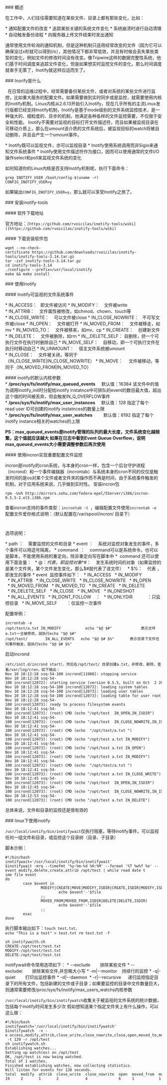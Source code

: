 ### 概述

在工作中，人们往往需要知道在某些文件、目录上都有那些变化，比如：

* 通知配置文件的改变
* 追踪某些关键的系统文件变化
* 系统崩溃时进行自动清理
* 自动触发备份进程
* 向服务器上传文件结束时发出通知

通常使用文件轮询的通知机制，但是这种机制只适用经常改变的文件（因为它可以确保没过x秒就可以得到i/o），其他情况下都非常低效，并且有时候会丢失某些类型的变化，例如文件的修改时间没有改变。像Tripwire这样的数据完整性系统，他们基于时间调度来追踪文件变化，但是如果想实时监控文件的变化，那么时间调度就束手无策了，Inotify就这样应运而生了。

### Inorify是什么

  在日常的运维过程中，经常需要备份某些文件，或者对系统的某些文件进行监控，比如重大服务的配置文件。如果需要做到实时同步或是监控，就需要使用内核的inotify机制。Linux内核从2.6.13开始引入Inotify，现在几乎所有的主流Linux发行版都已经支持Inotify机制，Inotify是基于inode级别的文件系统监控技术，是一种强大的、细粒度的、异步的机制，他满足各种各样的文件监控需要，不仅限于安全和性能。
Inotify不需要对监视的目标打开文件描述符，而且如果被监视目录在可移动介质上，那么在umount该介质的文件系统后，被监视目标的watch将被自动删除，并且会产生一个umount事件。

* Inotify既可以监视文件，亦可以监视目录
* Inotify使用系统调用而非Sigio来通知文件系统事件
* Inotify使用文件描述符作为接口，因而可以使用通常的文件I/O操作select和poll来监视文件系统的变化

如何知道你的Linux内核是否支持Inotify机制呢，执行下面命令：
```
grep INOTIFY_USER /boot/config-$(uname -r)
CONFIG_INOTIFY_USER=y
```
如果输出`CONFIG_INOTIFY_USER=y`，那么就可以享受Inotify之旅了。

### 安装inotify-tools

#### 软件下载地址

官方地址：`[https://github.com/rvoicilas/inotify-tools/wiki]([https://github.com/rvoicilas/inotify-tools/wiki)`

#### 下载安装软件包
```
wget --no-check-certificate https://github.com/downloads/rvoicilas/inotify-tools/inotify-tools-3.14.tar.gz
tar -zxf inotify-tools-3.14.tar.gz 
cd inotify-tools-3.14
./configure --prefix=/usr/local/inotify
make && make install
```

### 使用Inotify

#### Inotify可监视的文件系统事件

* IN_ACCESS：   即文件被访问
* IN_MODIFY：    文件被write
* IN_ATTRIB：    文件属性被修改，如chmod、chown、touch等
* IN_CLOSE_WRITE：    可以文件被close
* IN_CLOSE_NOWRITE：   不可写文件被close
* IN_OPEN：    文件被打开
* IN_MOVED_FROM：    文件被移走，如mv
* IN_MOVED_TO：    文件被移来，如mv、cp
* IN_CREATE：    创建新文件
* IN_DELETE：    文件被删除，如rm
* IN__DELETE_SELF： 自删除，挤一个可执行文件在执行时删除自己
* IN_MOVE_SELF：    自移动，即一个可执行文件在执行时移动自己
* IN_UNMOUNT：    宿主文件系统被umount
* IN_CLOSE：    文件被关闭，等同于（IN_CLOSE_WRITE|IN_CLOSE_NOWRITE）
* IN_MOVE：     文件被移动，等同于（IN_MOVED_FROM|IN_MOVED_TO）

#### inotify的默认内核参数
* **/proc/sys/fs/inotify/max_queued_events**     默认值：16384 该文件中的值为调用inotify_init时分配给inotify instatnce中可排队的event的数目最大值，超出这个值的时间被丢弃，但会触发IN_Q_OVERFLOW事件
* **/proc/sys/fs/inotify/max_user_instances**     默认值：128 指定了每个read user ID可创建的inotify instatnces的数量上限
* **/proc/sys/fs/inotify/max_user_watches**         默认值：8192 指定了每个inotify instance相关的watches的上限

**PS：max_queued_events是Inotify管理的队列的最大长度，文件系统变化越频繁，这个值就应该越大
如果在日志中看到Event Queue Overflow，说明max_queued_events大小需要调整参数后再次使用**


#### 使用incron实现重要配置文件监控

incron是inotify的cron系统，与本身的cron一样，包含一个后台守护进程（incrond）和一个事件编辑器（incrontab）与系统本身的cron不同的仅仅是触发时间的是os对某个文件或者文件夹的操作而不再是时间，由于系统事件触发的机制，对于应用系统来说，几乎做到实时性。
安装incron包
```
rpm -Uvh http://mirrors.sohu.com/fedora-epel/5Server/i386/incron-0.5.5-2.el5.i386.rpm
```
查看incron支持的事件类型：`incrontab -t `，编辑配置文件使用`incrontab -e`
配置文件爱你格式说明：（默认配置在/var/spool/incron/ 目录下）
```
   
```

选项说明：

* path ：    需要监控的文件和目录
* event ：    系统对监控对象发生的事件，多个事件可以用逗号隔离，
* command  ：    command可以是系统命令，也可以是脚本，不能使用系统的重定向，除非重定向写在脚本中
*  command 还可以使用下面变量：
  * $@ ：代表 ，即监控对象
  * $#：    发生系统时间的对象（如果监控的是某个文件夹，某个文件发生变化，那么$#就代表了该文件）
  * $%：    代表 ，即发生的事件
* event  监控事件如下：
  * IN_ACCESS
  * IN_MODIFY
  * IN_ATTRIB
  * IN_CLOSE_WRITE
  * IN_CLOSE_NOWRITE
  * IN_OPEN
  * IN_MOVED_FROM
  * IN_MOVED_TO
  * IN_CREATE
  * IN_DELETE
  * IN_DELETE_SELF
  * IN_CLOSE
  * IN_MOVE
  * IN_ONESHOT
  * IN_ALL_EVENTS
  * IN_DONT_FOLLOW    ：
  * IN_ONLYDIR            ：只监控目录
  * IN_MOVE_SELF        ：仅监控一次事件

配置举例：
```
incrontab -e
/opt/test/a.txt IN_MODIFY           echo "$@ $#"             表示文件a.txt一旦被修改，就执行echo "$@ $#"
/opt/test/        IN_ALL_EVENTS   echo "$@ $# $%"       表示目录下文件任何事件触发，就执行echo "$@ $# $%"
```
启动incrond
```
/etc/init.d/incrond start），然后在/opt/test/ 目录创建a.txt，并修改、删除，查看/var/log/cron，如下输出：
Nov 10 18:12:28 ssq-54-100 incrond[11908]: stopping service
Nov 10 18:12:28 ssq-54-100 incrond[12072]: starting service (version 0.5.5, built on Oct  2 2009 12:18:20)
Nov 10 18:12:28 ssq-54-100 incrond[12073]: loading system tables
Nov 10 18:12:28 ssq-54-100 incrond[12073]: loading user tables
Nov 10 18:12:28 ssq-54-100 incrond[12073]: loading table for user root
Nov 10 18:12:28 ssq-54-100 incrond[12073]: ready to process filesystem events
Nov 10 18:12:41 ssq-54-100 incrond[12073]: (root) CMD (echo "/opt/test  IN_OPEN,IN_ISDIR")
Nov 10 18:12:41 ssq-54-100 incrond[12073]: (root) CMD (echo "/opt/test  IN_CLOSE_NOWRITE,IN_ISDIR")
Nov 10 18:12:41 ssq-54-100 incrond[12073]: (root) CMD (echo  "/opt/test/a.txt ")
Nov 10 18:12:41 ssq-54-100 incrond[12073]: (root) CMD (echo "/opt/test a.txt IN_MODIFY")
Nov 10 18:12:41 ssq-54-100 incrond[12073]: (root) CMD (echo "/opt/test a.txt IN_OPEN")
Nov 10 18:12:41 ssq-54-100 incrond[12073]: (root) CMD (echo "/opt/test a.txt IN_MODIFY")
Nov 10 18:12:41 ssq-54-100 incrond[12073]: (root) CMD (echo  "/opt/test/a.txt ")
Nov 10 18:12:41 ssq-54-100 incrond[12073]: (root) CMD (echo "/opt/test a.txt IN_CLOSE_WRITE")
Nov 10 18:12:45 ssq-54-100 incrond[12073]: (root) CMD (echo "/opt/test  IN_OPEN,IN_ISDIR")
Nov 10 18:12:45 ssq-54-100 incrond[12073]: (root) CMD (echo "/opt/test  IN_CLOSE_NOWRITE,IN_ISDIR")
Nov 10 18:12:53 ssq-54-100 incrond[12073]: (root) CMD (echo "/opt/test a.txt IN_DELETE")
```
总体来说，文件和目录的监控还是很有效的

### linux下使用inotify

`/usr/local/inotify/bin/inotifywait`仅执行阻塞，等待inotify事件。可以监视任何一组文件和目录，或监控这个目录树（目录、子目录）

脚本示例：
```
#!/bin/bash
inotifywait='/usr/local/inotify/bin/inotifywait'
$inotifywait -mrq --timefmt '%y-%m-%d %H:%M' --format '%T %w%f %e' --event modify,delete,create,attrib /opt/test | while read date t
ime file event 
do      
        case $event in 
                MODIFY|CREATE|MOVE|MODIFY,ISDIR|CREATE,ISDIR|MODIFY,ISDIR)
                        echo $event'-'$file
                ;;
                MOVED_FROM|MOVED_FROM,ISDIR|DELETE|DELETE,ISDIR)
                        echo $event'-'$file
                ;;
        esac
done
```
执行脚本输出如下：`touch test.txt、echo "This is a test" > test.txt rm test.txt -f`
```
sh inotifywaith.sh 
CREATE-/opt/test/test.txt
MODIFY-/opt/test/test.txt
DELETE-/opt/test/test.txt
```

inotifywait命令常用选项如下：
* --exclude        排除某些文件
* --excludei        排除某些文件,并忽略大小写
* -m|--monitor    持续行的监控
* -q|-quiet        打印出监控事件
* -d|--daemon 
* -r|--recursive  　递归监控指定目录下的所有文件，包括新建的文件或子目录；如果要监控的目录中文件数量巨大，则通常需要修改/proc/sys/fs/inotify/max_users_watchs内核参数

`/usr/local/inotify/bin/inotifywatch`收集关于被监视的文件系统的统计数据，包括每个inotify时间发生多少次
假如想知道某个指定文件夹上有什么操作，可以这么做：
```
#!/bin/bash
inotifywatch='/usr/local/inotify/bin/inotifywatch'
$inotifywatch  -v -e access,modify,attrib,close_write,close_nowrite,close,open,moved_to,moved_from,move,create,delete,delete_self
 -t 120 -r /opt/test
sh inotifywatch.sh  
Establishing watches...
Setting up watch(es) on /opt/test
OK, /opt/test is now being watched.
Total of 1 watches.
Finished establishing watches, now collecting statistics.
Will listen for events for 120 seconds.
total  modify  attrib  close_write  close_nowrite  open  moved_from  moved_to  create  delete  filename
19     2       1       2            4              6     1           1         1       1       /opt/test/
```
